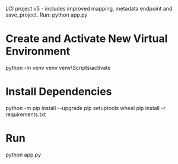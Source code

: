 LCI project v5 - includes improved mapping, metadata endpoint and save_project.
Run: python app.py
# Create and Activate New Virtual Environment
python -m venv venv
venv\Scripts\activate

# Install Dependencies
python -m pip install --upgrade pip setuptools wheel
pip install -r requirements.txt

# Run
python app.py
